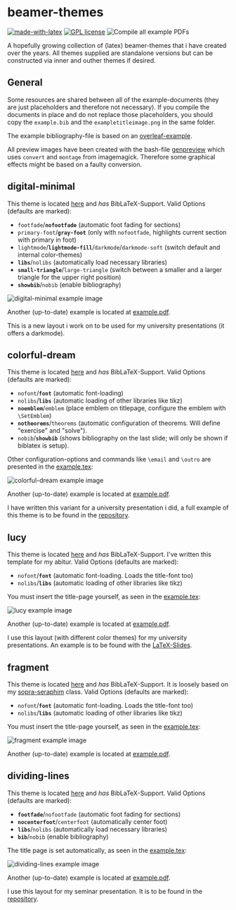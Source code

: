 # beamer-themes

[![made-with-latex](https://img.shields.io/badge/Made%20with-LaTeX-1f425f.svg)](https://www.latex-project.org/) [![GPL license](https://img.shields.io/badge/License-GPL-blue.svg)](http://perso.crans.org/besson/LICENSE.html) ![Compile all example PDFs](https://github.com/EagleoutIce/beamer-themes/workflows/Compile%20all%20example%20PDFs/badge.svg)

A hopefully growing collection of (latex) beamer-themes that i have created over the years.
All themes supplied are standalone versions but can be constructed via inner and outher themes if desired.

## General

Some resources are shared between all of the example-documents (they are just placeholders and therefore not necessary). If you compile the documents in place and do not replace those placeholders, you should copy the `example.bib` and the `exampletitleimage.png` in the same folder.

The example bibliography-file is based on an [overleaf-example](https://www.overleaf.com/learn/latex/Bibliography_management_in_LaTeX).

All preview images have been created with the bash-file [genpreview](genpreview) which uses `convert` and `montage` from imagemagick. Therefore some graphical effects might be based on a faulty conversion.

## digital-minimal

This theme is located [here](./digital-minimal) and _has_ BibLaTeX-Support.
Valid Options (defaults are marked):

- `footfade`/__`nofootfade`__ (automatic foot fading for sections)
- `primary-foot`/__`gray-foot`__ (only with `nofootfade`, highlights current section with primary in foot)
- `lightmode`/__`lightmode-fill`__/`darkmode`/`darkmode-soft` (switch default and internal color-themes)
- __`libs`__/`nolibs` (automatically load necessary libraries)
- __`small-triangle`__/`large-triangle` (switch between a smaller and a larger triangle for the upper right position)
- __`showbib`__/`nobib` (enable bibliography)

![digital-minimal example image](digital-minimal/example.png)

Another (up-to-date) example is located at [example.pdf](https://github.com/EagleoutIce/beamer-themes/blob/gh-pages/digital-minimal/example.pdf).

This is a new layout i work on to be used for my university presentations (it offers a darkmode).

## colorful-dream

This theme is located [here](./colorful-dream) and _has_ BibLaTeX-Support.
Valid Options (defaults are marked):

- `nofont`/__`font`__ (automatic font-loading)
- `nolibs`/__`libs`__ (automatic loading of other libraries like tikz)
- __`noemblem`__/`emblem` (place emblem on titlepage, configure the emblem with `\SetEmblem`)
- __`notheorems`__/`theorems` (automatic configuration of theorems. Will define "exercise" and "solve").
- `nobib`/__`showbib`__ (shows bibliography on the last slide; will only be shown if biblatex is setup).

Other configuration-options and commands like `\email` and `\outro` are presented in the [example.tex](colorful-dream/example.tex):

![colorful-dream example image](colorful-dream/example.png)

Another (up-to-date) example is located at [example.pdf](https://github.com/EagleoutIce/beamer-themes/blob/gh-pages/colorful-dream/example.pdf).

I have written this variant for a university presentation i did, a full example of this theme is to be found in the [repository](https://github.com/EagleoutIce/eidi-pseudo-rep20).

## lucy

This theme is located [here](./lucy) and _has_ BibLaTeX-Support. I've written this template for my abitur.
Valid Options (defaults are marked):

- `nofont`/__`font`__ (automatic font-loading. Loads the title-font too)
- `nolibs`/__`libs`__ (automatic loading of other libraries like tikz)

You must insert the title-page yourself, as seen in the [example.tex](lucy/example.tex):

![lucy example image](lucy/example.png)

Another (up-to-date) example is located at [example.pdf](https://github.com/EagleoutIce/beamer-themes/blob/gh-pages/lucy/example.pdf).

I use this layout (with different color themes) for my university presentations. An example is to be found with the [LaTeX-Slides](https://github.com/EagleoutIce/slides-latex-basics).

## fragment

This theme is located [here](./fragment) and _has_ BibLaTeX-Support. It is loosely based on my [sopra-seraphim](https://media.githubusercontent.com/media/EagleoutIce/sopra-collection/gh-pages/sopra-seraphim/sopra-seraphim.doc.pdf) class.
Valid Options (defaults are marked):

- `nofont`/__`font`__ (automatic font-loading. Loads the title-font too)
- `nolibs`/__`libs`__ (automatic loading of other libraries like tikz)

You must insert the title-page yourself, as seen in the [example.tex](fragment/example.tex):

![fragment example image](fragment/example.png)

Another (up-to-date) example is located at [example.pdf](https://github.com/EagleoutIce/beamer-themes/blob/gh-pages/fragment/example.pdf).

## dividing-lines

This theme is located [here](./dividing-lines) and _has_ BibLaTeX-Support.
Valid Options (defaults are marked):

- __`footfade`__/`nofootfade` (automatic foot fading for sections)
- __`nocenterfoot`__/`centerfoot` (automatically center foot)
- __`libs`__/`nolibs` (automatically load necessary libraries)
- __`bib`__/`nobib` (enable bibliography)

The title page is set automatically, as seen in the [example.tex](dividing-lines/example.tex):

![dividing-lines example image](dividing-lines/example.png)

Another (up-to-date) example is located at [example.pdf](https://github.com/EagleoutIce/beamer-themes/blob/gh-pages/dividing-lines/example.pdf).

I use this layout for my seminar presentation. It is to be found in the [repository](https://github.com/EagleoutIce/slides-rtds-trusting-trust).
